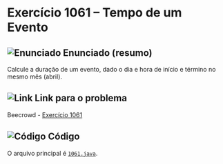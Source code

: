 # Exercício 1061 – Tempo de um Evento
## <img src="https://img.icons8.com/ios-glyphs/24/000000/book.png" alt="Enunciado" /> Enunciado (resumo)  
Calcule a duração de um evento, dado o dia e hora de início e término no mesmo mês (abril).

## <img src="https://img.icons8.com/ios-glyphs/24/000000/link.png" alt="Link" /> Link para o problema  
Beecrowd - [Exercício 1061](https://www.beecrowd.com.br/repository/UOJ_1061.html)

## <img src="https://img.icons8.com/ios-glyphs/24/000000/code.png" alt="Código" /> Código  
O arquivo principal é [`1061.java`](1061.java).
